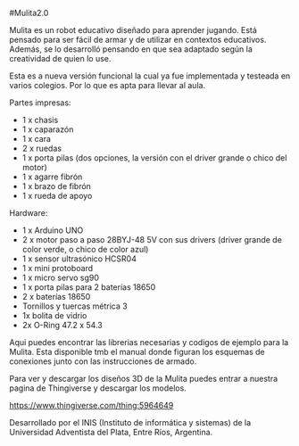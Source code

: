 #Mulita2.0

Mulita es un robot educativo diseñado para aprender jugando. Está pensado para ser fácil de armar y de utilizar en contextos educativos. Además, se lo desarrolló pensando en que sea adaptado según la creatividad de quien lo use.

Esta es a nueva versión funcional la cual ya fue implementada y testeada en varios colegios. Por lo que es apta para llevar al aula.

Partes impresas:

- 1 x chasis
- 1 x caparazón
- 1 x cara
- 2 x ruedas
- 1 x porta pilas (dos opciones, la versión con el driver grande o chico del motor)
- 1 x agarre fibrón
- 1 x brazo de fibrón
- 1 x rueda de apoyo

Hardware:

- 1 x Arduino UNO
- 2 x motor paso a paso 28BYJ-48 5V con sus drivers (driver grande de color verde, o chico de color azul)
- 1 x sensor ultrasónico HCSR04
- 1 x mini protoboard
- 1 x micro servo sg90
- 1 x porta pilas para 2 baterías 18650
- 2 x baterías 18650
- Tornillos y tuercas métrica 3
- 1x bolita de vidrio
- 2x O-Ring 47.2 x 54.3

Aqui puedes encontrar las librerias necesarias y codigos de ejemplo para la Mulita. Esta disponible tmb el manual donde figuran los esquemas de conexiones junto con las instrucciones de armado.

Para ver y descargar los diseños 3D de la Mulita puedes entrar a nuestra pagina de Thingiverse y descargar los modelos.

https://www.thingiverse.com/thing:5964649

Desarrollado por el INIS (Instituto de informática y sistemas) de la Universidad Adventista del Plata, Entre Ríos, Argentina.
